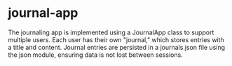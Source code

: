 # journal-app
The journaling app is implemented using a JournalApp class to support multiple users. Each user has their own "journal," which stores entries with a title and content.
Journal entries are persisted in a journals.json file using the json module, ensuring data is not lost between sessions.


